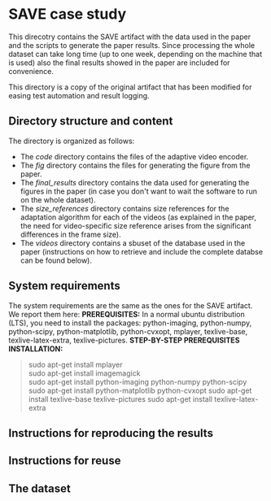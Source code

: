 # SAVE case study 
This direcotry contains the SAVE artifact with the data used in the paper and the scripts to generate the paper results. Since processing the whole dataset can take long time (up to one week, depending on the machine that is used) also the final results showed in the paper are included for convenience.

This directory is a copy of the original artifact that has been modified for easing test automation and result logging.

## Directory structure and content
The directory is organized as follows:
  * The *code* directory contains the files of the adaptive video encoder.
  * The *fig* directory contains the files for generating the figure from the paper.
  * The *final_results* directory contains the data used for generating the figures in the paper (in case you don't want to wait the software to run on the whole dataset).
  * The *size_references* directory contains size references for the adaptation algorithm for each of the videos (as explained in the paper, the need for video-specific size reference arises from the significant differences in the frame size).
  * The *videos* directory contains a sbuset of the database used in the paper (instructions on how to retrieve and include the complete databse can be found below).

## System requirements
The system requirements are the same as the ones for the SAVE artifact. We report them here:
  **PREREQUISITES:**
In a normal ubuntu distribution (LTS), you need to install the packages:
python-imaging, python-numpy, python-scipy, python-matplotlib, python-cvxopt, mplayer, texlive-base, texlive-latex-extra, texlive-pictures.
  **STEP-BY-STEP PREREQUISITES INSTALLATION:**
   > sudo apt-get install mplayer \
   > sudo apt-get install imagemagick \
   > sudo apt-get install python-imaging python-numpy python-scipy
   > sudo apt-get install python-matplotlib python-cvxopt
   > sudo apt-get install texlive-base texlive-pictures
   > sudo apt-get install texlive-latex-extra

## Instructions for reproducing the results

## Instructions for reuse

## The dataset

